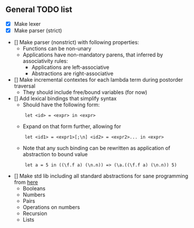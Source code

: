 ## General TODO list

- [x] Make lexer
- [x] Make parser (strict)
- [] Make parser (nonstrict) with following properties:
    * Functions can be non-unary
    * Applications have non-mandatory parens, that inferred by associativity rules:
        - Applications are left-associative
        - Abstractions are right-associative
- [] Make incremental contextes for each lambda term during postorder
traversal
    * They should include free/bound variables (for now)
- [] Add lexical bindings that simplify syntax
    * Should have the following form:
    ```
        let <id> = <expr> in <expr>
    ```
    * Expand on that form further, allowing for
    ```
        let <id1> = <expr1>[;\n] <id2> = <expr2>... in <expr>
    ```
    * Note that any such binding can be rewritten as application of abstraction to bound value
    ```
        let a = 5 in ((\f.f a) (\n.n)) => (\a.((\f.f a) (\n.n)) 5)
    ```
- [] Make std lib including all standard abstractions for sane programming from [here](https://www.lektorium.tv/sites/lektorium.tv/files/additional_files/20110227_systems_of_typed_lambda_calculi_moskvin_lecture02.pdf)
    * Booleans
    * Numbers
    * Pairs
    * Operations on numbers
    * Recursion
    * Lists
